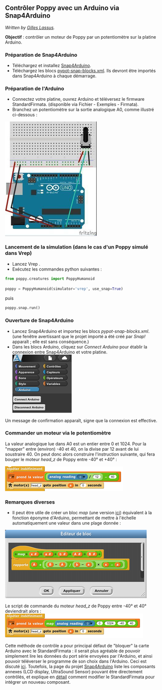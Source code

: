 ## Contrôler Poppy avec un Arduino via Snap4Arduino

*Written by [Gilles Lassus](https://forum.poppy-project.org/users/gilles_lassus).*


**Objectif** : contrôler un moteur de Poppy par un potentiomètre sur la platine Arduino.

### Préparation de Snap4Arduino
* Téléchargez et installez [Snap4Arduino](http://s4a.cat/snap/).
* Téléchargez les blocs [pypot-snap-blocks.xml](https://raw.githubusercontent.com/poppy-project/pypot/master/pypot/server/snap_projects/pypot-snap-blocks.xml). Ils devront être importés dans Snap4Arduino à chaque démarrage.

### Préparation de l'Arduino

* Connectez votre platine, ouvrez Arduino et téléversez le firmware StandardFirmata. (disponible via Fichier - Exemples - Firmata).
* Branchez un potentiomètre sur la sortie analogique A0, comme illustré ci-dessous  :

![montage](../../img/activity/snap4arduino/montage.jpg)


### Lancement de la simulation (dans le cas d'un Poppy simulé dans Vrep)

* Lancez Vrep .
* Exécutez les commandes python suivantes :

```python
from poppy.creatures import PoppyHumanoid

poppy = PoppyHumanoid(simulator='vrep', use_snap=True)
```

puis
```python
poppy.snap.run()
```

### Ouverture de Snap4Arduino

* Lancez Snap4Arduino et importez les blocs *pypot-snap-blocks.xml*.
(une fenêtre avertissant que le projet importé a été créé par _Snap!_ apparaît ; elle est sans conséquence.)
* Dans les blocs Arduino, cliquez sur *Connect Arduino* pour établir la connexion entre Snap4Arduino et votre platine.
![connect](../img/activity/snap4arduino/connect.png)

Un message de confirmation apparaît, signe que la connexion est effective.

### Commander un moteur via le potentiomètre

La valeur analogique lue dans A0 est un entier entre 0 et 1024. Pour la "mapper" entre (environ) -40 et 40, on la divise par 12 avant de lui soustraire 40.
On peut donc alors construire l'instruction suivante, qui fera bouger le moteur *head_z* de Poppy entre -40° et +40° :

![instructions](../img/activity/snap4arduino/instructions.png)


### Remarques diverses

* Il peut être utile de créer un bloc *map* (une version [ici](https://raw.githubusercontent.com/poppy-project/poppy-docs/master/resources/block_map.xml)) équivalent à la fonction éponyme d'Arduino, permettant de mettre à l'échelle automatiquement une valeur dans une plage donnée :

![map](../img/activity/snap4arduino/map.png)

Le script de commande du moteur *head_z* de Poppy entre -40° et 40° deviendrait alors :
![script avec map](../img/activity/snap4arduino/instructions_avec_map.png)

Cette méthode de contrôle a pour principal défaut de "bloquer" la carte Arduino avec le StandardFirmata : il serait plus agréable de pouvoir simplement lire les données du port série envoyées par l'Arduino, et ainsi pouvoir téléverser le programme de son choix dans l'Arduino. Ceci est discuté [ici](https://forum.poppy-project.org/t/snap-et-arduino/1892/2 ).
Toutefois, la page du projet  [Snap4Arduino](http://s4a.cat/snap/) liste les composants annexes (LCD display, UltraSound Sensor) pouvant être directement contrôlés, et explique en [détail](http://blog.s4a.cat/2015/03/13/Extending-Firmata-for-Snap4Arduino.html) comment modifier le StandardFirmata pour intégrer un nouveau composant.
